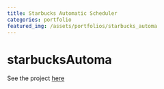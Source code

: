 ```yaml
---
title: Starbucks Automatic Scheduler
categories: portfolio
featured_img: /assets/portfolios/starbucks_automa
---
```


# starbucksAutoma


See the project [here](https://google.com/)
